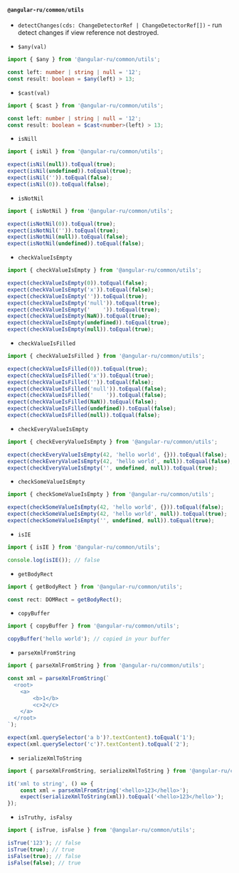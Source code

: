 #### `@angular-ru/common/utils`

-   `detectChanges(cds: ChangeDetectorRef | ChangeDetectorRef[])` - run detect changes if view reference not destroyed.

-   `$any(val)`

```ts
import { $any } from '@angular-ru/common/utils';

const left: number | string | null = '12';
const result: boolean = $any(left) > 13;
```

-   `$cast(val)`

```ts
import { $cast } from '@angular-ru/common/utils';

const left: number | string | null = '12';
const result: boolean = $cast<number>(left) > 13;
```

-   `isNill`

```ts
import { isNil } from '@angular-ru/common/utils';

expect(isNil(null)).toEqual(true);
expect(isNil(undefined)).toEqual(true);
expect(isNil('')).toEqual(false);
expect(isNil(0)).toEqual(false);
```

-   `isNotNil`

```ts
import { isNotNil } from '@angular-ru/common/utils';

expect(isNotNil(0)).toEqual(true);
expect(isNotNil('')).toEqual(true);
expect(isNotNil(null)).toEqual(false);
expect(isNotNil(undefined)).toEqual(false);
```

-   `checkValueIsEmpty`

```ts
import { checkValueIsEmpty } from '@angular-ru/common/utils';

expect(checkValueIsEmpty(0)).toEqual(false);
expect(checkValueIsEmpty('x')).toEqual(false);
expect(checkValueIsEmpty('')).toEqual(true);
expect(checkValueIsEmpty('null')).toEqual(true);
expect(checkValueIsEmpty('    ')).toEqual(true);
expect(checkValueIsEmpty(NaN)).toEqual(true);
expect(checkValueIsEmpty(undefined)).toEqual(true);
expect(checkValueIsEmpty(null)).toEqual(true);
```

-   `checkValueIsFilled`

```ts
import { checkValueIsFilled } from '@angular-ru/common/utils';

expect(checkValueIsFilled(0)).toEqual(true);
expect(checkValueIsFilled('x')).toEqual(true);
expect(checkValueIsFilled('')).toEqual(false);
expect(checkValueIsFilled('null')).toEqual(false);
expect(checkValueIsFilled('    ')).toEqual(false);
expect(checkValueIsFilled(NaN)).toEqual(false);
expect(checkValueIsFilled(undefined)).toEqual(false);
expect(checkValueIsFilled(null)).toEqual(false);
```

-   `checkEveryValueIsEmpty`

```ts
import { checkEveryValueIsEmpty } from '@angular-ru/common/utils';

expect(checkEveryValueIsEmpty(42, 'hello world', {})).toEqual(false);
expect(checkEveryValueIsEmpty(42, 'hello world', null)).toEqual(false);
expect(checkEveryValueIsEmpty('', undefined, null)).toEqual(true);
```

-   `checkSomeValueIsEmpty`

```ts
import { checkSomeValueIsEmpty } from '@angular-ru/common/utils';

expect(checkSomeValueIsEmpty(42, 'hello world', {})).toEqual(false);
expect(checkSomeValueIsEmpty(42, 'hello world', null)).toEqual(true);
expect(checkSomeValueIsEmpty('', undefined, null)).toEqual(true);
```

-   `isIE`

```ts
import { isIE } from '@angular-ru/common/utils';

console.log(isIE()); // false
```

-   `getBodyRect`

```ts
import { getBodyRect } from '@angular-ru/common/utils';

const rect: DOMRect = getBodyRect();
```

-   `copyBuffer`

```ts
import { copyBuffer } from '@angular-ru/common/utils';

copyBuffer('hello world'); // copied in your buffer
```

-   `parseXmlFromString`

```ts
import { parseXmlFromString } from '@angular-ru/common/utils';

const xml = parseXmlFromString(`
  <root>
    <a>
        <b>1</b>
        <c>2</c>
    </a>
  </root>
`);

expect(xml.querySelector('a b')?.textContent).toEqual('1');
expect(xml.querySelector('c')?.textContent).toEqual('2');
```

-   `serializeXmlToString`

```ts
import { parseXmlFromString, serializeXmlToString } from '@angular-ru/common/utils';

it('xml to string', () => {
    const xml = parseXmlFromString('<hello>123</hello>');
    expect(serializeXmlToString(xml)).toEqual('<hello>123</hello>');
});
```

-   `isTruthy, isFalsy`

```ts
import { isTrue, isFalse } from '@angular-ru/common/utils';

isTrue('123'); // false
isTrue(true); // true
isFalse(true); // false
isFalse(false); // true
```
